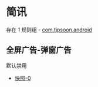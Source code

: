 # 简讯

存在 1 规则组 - [com.tipsoon.android](/src/apps/com.tipsoon.android.ts)

## 全屏广告-弹窗广告

默认禁用

- [快照-0](https://i.gkd.li/i/13426997)
